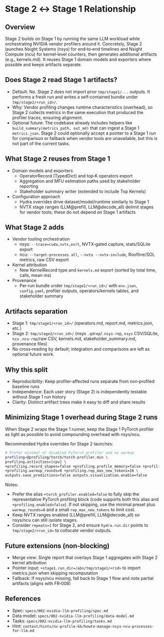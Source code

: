 # Stage 2 ↔ Stage 1 Relationship

## Overview

Stage 2 builds on Stage 1 by running the same LLM workload while orchestrating NVIDIA vendor profilers around it. Concretely, Stage 2 launches Nsight Systems (nsys) for end‑to‑end timelines and Nsight Compute (ncu) for kernel‑level counters, then generates additional artifacts (e.g., kernels.md). It reuses Stage 1 domain models and exporters where possible and keeps artifacts separate.

## Does Stage 2 read Stage 1 artifacts?

- Default: No. Stage 2 does not import prior `tmp/stage1/...` outputs. It performs a fresh run and writes a self‑contained bundle under `tmp/stage2/<run_id>/`.
- Why: Vendor profiling changes runtime characteristics (overhead), so Stage 2 collects metrics in the same execution that produced the profiler traces, ensuring alignment.
- Optional future: The codebase already includes helpers like `build_summary(metrics_path, out_md)` that can ingest a Stage 1 `metrics.json`. Stage 2 could optionally accept a pointer to a Stage 1 run for comparison or fallback when vendor tools are unavailable, but this is not part of the current tasks.

## What Stage 2 reuses from Stage 1

- Domain models and exporters
  - OperatorRecord (TypedDict) and top‑K operators export
  - Aggregation and MFU estimation paths used by stakeholder reporting
  - Stakeholder summary writer (extended to include Top Kernels)
- Configuration approach
  - Hydra overrides drive dataset/model/runtime similarly to Stage 1
  - NVTX stage ranges (LLM@prefill, LLM@decode_all) delimit stages for vendor tools; these do not depend on Stage 1 artifacts

## What Stage 2 adds

- Vendor tooling orchestration
  - nsys: `--trace=cuda,nvtx,osrt`, NVTX‑gated capture, stats/SQLite export
  - ncu: `--target-processes all`, `--nvtx --nvtx-include`, Roofline/SOL metrics, raw CSV export
- Kernel attribution
  - New KernelRecord type and `kernels.md` export (sorted by total time, calls, mean ms)
- Provenance
  - Per‑run bundle under `tmp/stage2/<run_id>/` with `env.json`, `config.yaml`, profiler outputs, operators/kernels tables, and stakeholder summary

## Artifacts separation

- Stage 1: `tmp/stage1/<run_id>/` (operators.md, report.md, metrics.json, etc.)
- Stage 2: `tmp/stage2/<run_id>/` (nsys `.qdrep`/`.nsys-rep`, `nsys` CSV/SQLite, `ncu` `.ncu-rep`/raw CSV, kernels.md, stakeholder_summary.md, provenance files)
- No cross‑reading by default; integration and comparisons are left as optional future work.

## Why this split

- Reproducibility: Keep profiler‑affected runs separate from non‑profiled baseline runs
- Independence: Each user story (Stage 2) is independently testable without Stage 1 run history
- Clarity: Distinct artifact trees make it easy to diff and share results

## Minimizing Stage 1 overhead during Stage 2 runs

When Stage 2 wraps the Stage 1 runner, keep the Stage 1 PyTorch profiler as light as possible to avoid compounding overhead with nsys/ncu.

Recommended Hydra overrides for Stage 2 launches:

```bash
# Prefer minimal or disabled PyTorch profiler and no warmup
profiling=@profiling/torch/torch-profiler.min \
profiling.activities=[cpu] \
+profiling.record_shapes=false +profiling.profile_memory=false +profiling.with_stack=false \
+profiling.warmup_rounds=0 +profiling.rep_max_new_tokens=16 \
outputs.save_predictions=false outputs.visualization.enable=false
```

Notes:
- Prefer the alias `+torch_profiler.enabled=false` to fully skip the representative PyTorch profiling block (code supports both this alias and `+profiling.enabled=false`). If not skipping, use the minimal preset plus `warmup_rounds=0` and a small `rep_max_new_tokens` to limit cost.
- Keep NVTX ranges enabled (LLM@prefill, LLM@decode_all) so nsys/ncu can still isolate stages.
- Consider `repeats=1` for Stage 2, and ensure `hydra.run.dir` points to `tmp/stage2/<run_id>` to collocate vendor outputs.

## Future extensions (non‑blocking)

- Merge view: Single report that overlays Stage 1 aggregates with Stage 2 kernel attribution
- Pointer input: `+stage1.run_dir=/abs/tmp/stage1/<rid>` to import metrics.json when skipping recomputation
- Fallback: If nsys/ncu missing, fall back to Stage 1 flow and note partial artifacts (aligns with FR‑008)

## References
- Spec: `specs/002-nvidia-llm-profiling/spec.md`
- Data model: `specs/002-nvidia-llm-profiling/data-model.md`
- Tasks: `specs/002-nvidia-llm-profiling/tasks.md`
- Hint: `context/hints/nv-profile-kb/howto-manage-nsys-ncu-processes-for-llm.md`
